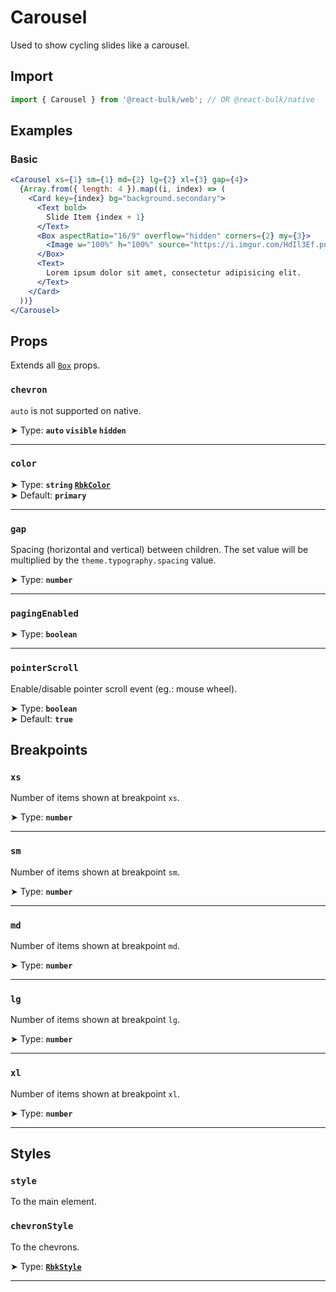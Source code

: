 # Carousel

Used to show cycling slides like a carousel.


## Import

```jsx
import { Carousel } from '@react-bulk/web'; // OR @react-bulk/native
```

## Examples

### Basic

```jsx live
<Carousel xs={1} sm={1} md={2} lg={2} xl={3} gap={4}>
  {Array.from({ length: 4 }).map((i, index) => (
    <Card key={index} bg="background.secondary">
      <Text bold>
        Slide Item {index + 1}
      </Text>
      <Box aspectRatio="16/9" overflow="hidden" corners={2} my={3}>
        <Image w="100%" h="100%" source="https://i.imgur.com/HdIl3Ef.png" />
      </Box>
      <Text>
        Lorem ipsum dolor sit amet, consectetur adipisicing elit.
      </Text>
    </Card>
  ))}
</Carousel>
```

## Props

Extends all [`Box`](/docs/core/box#props) props.

### **`chevron`**

`auto` is not supported on native.

➤ Type: **`auto` `visible` `hidden`** <br/>

---

### **`color`**

➤ Type: **`string` [`RbkColor`](/docs/type-reference/rbk-color)** <br/>
➤ Default: **`primary`**

---

### **`gap`**

Spacing (horizontal and vertical) between children. The set value will be multiplied by the `theme.typography.spacing` value.

➤ Type: **`number`** <br/>

---

### **`pagingEnabled`**

➤ Type: **`boolean`** <br/>

---

### **`pointerScroll`**

Enable/disable pointer scroll event (eg.: mouse wheel).

➤ Type: **`boolean`** <br/>
➤ Default: **`true`** <br/>

## Breakpoints

### **`xs`**

Number of items shown at breakpoint `xs`.

➤ Type: **`number`** <br/>

---

### **`sm`**

Number of items shown at breakpoint `sm`.

➤ Type: **`number`** <br/>

---

### **`md`**

Number of items shown at breakpoint `md`.

➤ Type: **`number`** <br/>

---

### **`lg`**

Number of items shown at breakpoint `lg`.

➤ Type: **`number`** <br/>

---

### **`xl`**

Number of items shown at breakpoint `xl`.

➤ Type: **`number`** <br/>

---

## Styles

### **`style`**
To the main element.

### **`chevronStyle`**
To the chevrons.

➤ Type: **[`RbkStyle`](/docs/type-reference/rbk-style)** <br/>

---

